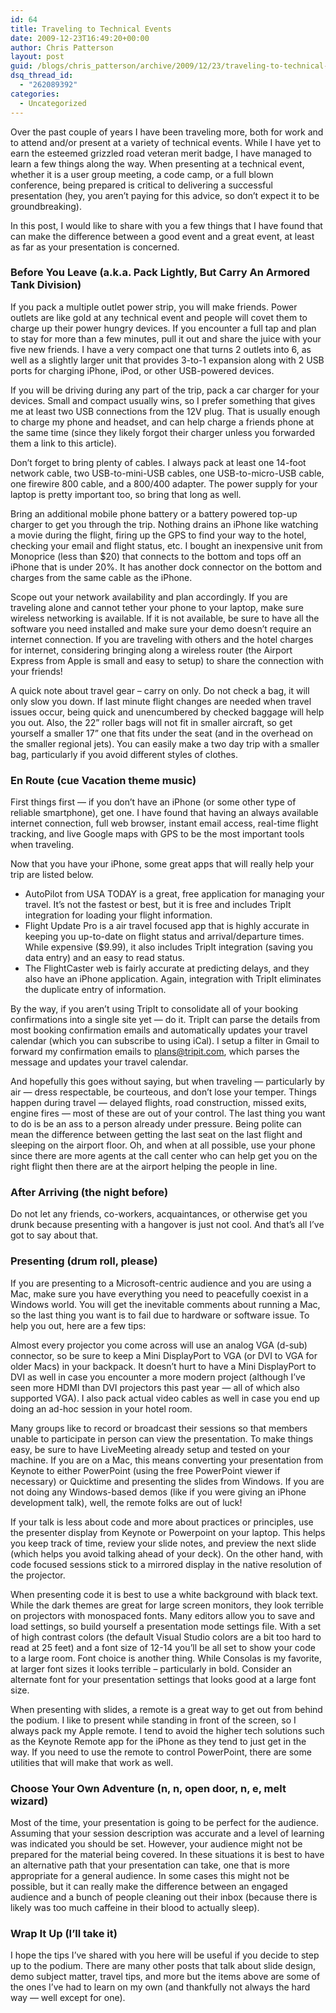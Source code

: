 ```yaml
---
id: 64
title: Traveling to Technical Events
date: 2009-12-23T16:49:20+00:00
author: Chris Patterson
layout: post
guid: /blogs/chris_patterson/archive/2009/12/23/traveling-to-technical-events.aspx
dsq_thread_id:
  - "262089392"
categories:
  - Uncategorized
---
```

Over the past couple of years I have been traveling more, both for work and to attend and/or present at a variety of technical events. While I have yet to earn the esteemed grizzled road veteran merit badge, I have managed to learn a few things along the way. When presenting at a technical event, whether it is a user group meeting, a code camp, or a full blown conference, being prepared is critical to delivering a successful presentation (hey, you aren&rsquo;t paying for this advice, so don&rsquo;t expect it to be groundbreaking).

In this post, I would like to share with you a few things that I have found that can make the difference between a good event and a great event, at least as far as your presentation is concerned.

### Before You Leave (a.k.a. Pack Lightly, But Carry An Armored Tank Division)

If you pack a multiple outlet power strip, you will make friends. Power outlets are like gold at any technical event and people will covet them to charge up their power hungry devices. If you encounter a full tap and plan to stay for more than a few minutes, pull it out and share the juice with your five new friends. I have a very compact one that turns 2 outlets into 6, as well as a slightly larger unit that provides 3-to-1 expansion along with 2 USB ports for charging iPhone, iPod, or other USB-powered devices.

If you will be driving during any part of the trip, pack a car charger for your devices. Small and compact usually wins, so I prefer something that gives me at least two USB connections from the 12V plug. That is usually enough to charge my phone and headset, and can help charge a friends phone at the same time (since they likely forgot their charger unless you forwarded them a link to this article).

Don&rsquo;t forget to bring plenty of cables. I always pack at least one 14-foot network cable, two USB-to-mini-USB cables, one USB-to-micro-USB cable, one firewire 800 cable, and a 800/400 adapter. The power supply for your laptop is pretty important too, so bring that long as well.

Bring an additional mobile phone battery or a battery powered top-up charger to get you through the trip. Nothing drains an iPhone like watching a movie during the flight, firing up the GPS to find your way to the hotel, checking your email and flight status, etc. I bought an inexpensive unit from Monoprice (less than $20) that connects to the bottom and tops off an iPhone that is under 20%. It has another dock connector on the bottom and charges from the same cable as the iPhone.

Scope out your network availability and plan accordingly. If you are traveling alone and cannot tether your phone to your laptop, make sure wireless networking is available. If it is not available, be sure to have all the software you need installed and make sure your demo doesn&rsquo;t require an internet connection. If you are traveling with others and the hotel charges for internet, considering bringing along a wireless router (the Airport Express from Apple is small and easy to setup) to share the connection with your friends!

A quick note about travel gear &#8211; carry on only. Do not check a bag, it will only slow you down. If last minute flight changes are needed when travel issues occur, being quick and unencumbered by checked baggage will help you out. Also, the 22&rdquo; roller bags will not fit in smaller aircraft, so get yourself a smaller 17&rdquo; one that fits under the seat (and in the overhead on the smaller regional jets). You can easily make a two day trip with a smaller bag, particularly if you avoid different styles of clothes.

### En Route (cue Vacation theme music)

First things first &mdash; if you don&rsquo;t have an iPhone (or some other type of reliable smartphone), get one. I have found that having an always available internet connection, full web browser, instant email access, real-time flight tracking, and live Google maps with GPS to be the most important tools when traveling. 

Now that you have your iPhone, some great apps that will really help your trip are listed below.

  * AutoPilot from USA TODAY is a great, free application for managing your travel. It&rsquo;s not the fastest or best, but it is free and includes TripIt integration for loading your flight information.
  * Flight Update Pro is a air travel focused app that is highly accurate in keeping you up-to-date on flight status and arrival/departure times. While expensive ($9.99), it also includes TripIt integration (saving you data entry) and an easy to read status. 
  * The FlightCaster web is fairly accurate at predicting delays, and they also have an iPhone application. Again, integration with TripIt eliminates the duplicate entry of information.

By the way, if you aren&rsquo;t using TripIt to consolidate all of your booking confirmations into a single site yet &mdash; do it. TripIt can parse the details from most booking confirmation emails and automatically updates your travel calendar (which you can subscribe to using iCal). I setup a filter in Gmail to forward my confirmation emails to plans@tripit.com, which parses the message and updates your travel calendar.

And hopefully this goes without saying, but when traveling &mdash; particularly by air &mdash; dress respectable, be courteous, and don&rsquo;t lose your temper. Things happen during travel &mdash; delayed flights, road construction, missed exits, engine fires &mdash; most of these are out of your control. The last thing you want to do is be an ass to a person already under pressure. Being polite can mean the difference between getting the last seat on the last flight and sleeping on the airport floor. Oh, and when at all possible, use your phone since there are more agents at the call center who can help get you on the right flight then there are at the airport helping the people in line.

### After Arriving (the night before)

Do not let any friends, co-workers, acquaintances, or otherwise get you drunk because presenting with a hangover is just not cool. And that&rsquo;s all I&rsquo;ve got to say about that.

### Presenting (drum roll, please)

If you are presenting to a Microsoft-centric audience and you are using a Mac, make sure you have everything you need to peacefully coexist in a Windows world. You will get the inevitable comments about running a Mac, so the last thing you want is to fail due to hardware or software issue. To help you out, here are a few tips:

Almost every projector you come across will use an analog VGA (d-sub) connector, so be sure to keep a Mini DisplayPort to VGA (or DVI to VGA for older Macs) in your backpack. It doesn&rsquo;t hurt to have a Mini DisplayPort to DVI as well in case you encounter a more modern project (although I&rsquo;ve seen more HDMI than DVI projectors this past year &mdash; all of which also supported VGA). I also pack actual video cables as well in case you end up doing an ad-hoc session in your hotel room.

Many groups like to record or broadcast their sessions so that members unable to participate in person can view the presentation. To make things easy, be sure to have LiveMeeting already setup and tested on your machine. If you are on a Mac, this means converting your presentation from Keynote to either PowerPoint (using the free PowerPoint viewer if necessary) or Quicktime and presenting the slides from Windows. If you are not doing any Windows-based demos (like if you were giving an iPhone development talk), well, the remote folks are out of luck!

If your talk is less about code and more about practices or principles, use the presenter display from Keynote or Powerpoint on your laptop. This helps you keep track of time, review your slide notes, and preview the next slide (which helps you avoid talking ahead of your deck). On the other hand, with code focused sessions stick to a mirrored display in the native resolution of the projector.

When presenting code it is best to use a white background with black text. While the dark themes are great for large screen monitors, they look terrible on projectors with monospaced fonts. Many editors allow you to save and load settings, so build yourself a presentation mode settings file. With a set of high contrast colors (the default Visual Studio colors are a bit too hard to read at 25 feet) and a font size of 12-14 you&rsquo;ll be all set to show your code to a large room. Font choice is another thing. While Consolas is my favorite, at larger font sizes it looks terrible &#8211; particularly in bold. Consider an alternate font for your presentation settings that looks good at a large font size.

When presenting with slides, a remote is a great way to get out from behind the podium. I like to present while standing in front of the screen, so I always pack my Apple remote. I tend to avoid the higher tech solutions such as the Keynote Remote app for the iPhone as they tend to just get in the way. If you need to use the remote to control PowerPoint, there are some utilities that will make that work as well.

### Choose Your Own Adventure (n, n, open door, n, e, melt wizard)

Most of the time, your presentation is going to be perfect for the audience. Assuming that your session description was accurate and a level of learning was indicated you should be set. However, your audience might not be prepared for the material being covered. In these situations it is best to have an alternative path that your presentation can take, one that is more appropriate for a general audience. In some cases this might not be possible, but it can really make the difference between an engaged audience and a bunch of people cleaning out their inbox (because there is likely was too much caffeine in their blood to actually sleep).

### Wrap It Up (I&rsquo;ll take it)

I hope the tips I&rsquo;ve shared with you here will be useful if you decide to step up to the podium. There are many other posts that talk about slide design, demo subject matter, travel tips, and more but the items above are some of the ones I&rsquo;ve had to learn on my own (and thankfully not always the hard way &mdash; well except for one).